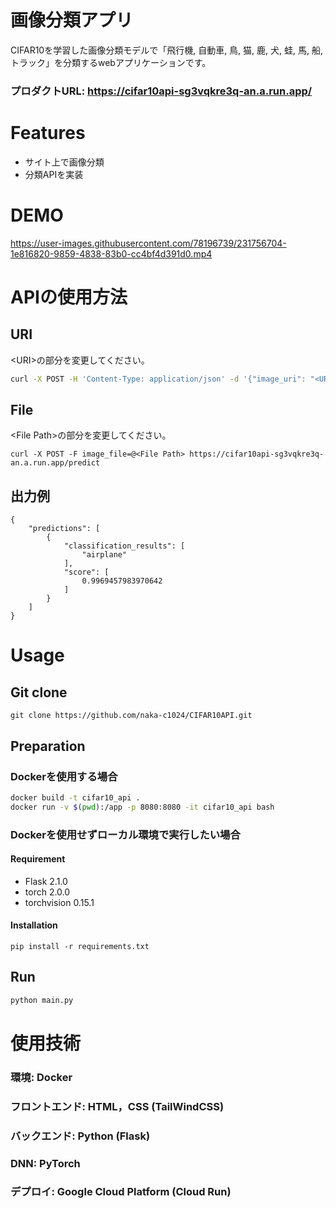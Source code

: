 # 画像分類アプリ

CIFAR10を学習した画像分類モデルで「飛行機, 自動車, 鳥, 猫, 鹿, 犬, 蛙, 馬, 船, トラック」を分類するwebアプリケーションです。

### プロダクトURL: https://cifar10api-sg3vqkre3q-an.a.run.app/

# Features
- サイト上で画像分類
- 分類APIを実装

# DEMO

https://user-images.githubusercontent.com/78196739/231756704-1e816820-9859-4838-83b0-cc4bf4d391d0.mp4

# APIの使用方法

## URI

\<URI>の部分を変更してください。

```bash
curl -X POST -H 'Content-Type: application/json' -d '{"image_uri": "<URI>"}' https://cifar10api-sg3vqkre3q-an.a.run.app/predict
```

## File

\<File Path>の部分を変更してください。

```
curl -X POST -F image_file=@<File Path> https://cifar10api-sg3vqkre3q-an.a.run.app/predict
```

## 出力例
```
{
	"predictions": [
		{
			"classification_results": [
				"airplane"
			],
			"score": [
				0.9969457983970642
			]
		}
	]
}
```

# Usage

## Git clone

```
git clone https://github.com/naka-c1024/CIFAR10API.git
```

## Preparation

### Dockerを使用する場合

```bash
docker build -t cifar10_api .
docker run -v $(pwd):/app -p 8080:8080 -it cifar10_api bash
```

### Dockerを使用せずローカル環境で実行したい場合

#### Requirement

- Flask 2.1.0
- torch 2.0.0
- torchvision 0.15.1

#### Installation

```
pip install -r requirements.txt
```

## Run

```bash
python main.py
```

# 使用技術

### 環境: Docker

### フロントエンド: HTML，CSS (TailWindCSS)

### バックエンド: Python (Flask)

### DNN: PyTorch

### デプロイ: Google Cloud Platform (Cloud Run)
